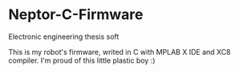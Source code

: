 # Neptor-C-Firmware
Electronic engineering thesis soft


This is my robot's firmware, writed in C with MPLAB X IDE and XC8 compiler. I'm proud of this little plastic boy :)
